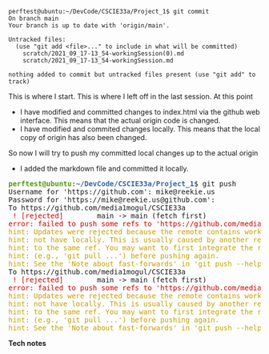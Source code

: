 ```
perftest@ubuntu:~/DevCode/CSCIE33a/Project_1$ git commit
On branch main
Your branch is up to date with 'origin/main'.

Untracked files:
  (use "git add <file>..." to include in what will be committed)
	scratch/2021_09_17-13_54-workingSession(0).md
	scratch/2021_09_17-13_54-workingSession.md

nothing added to commit but untracked files present (use "git add" to track)
```



This is where I start.
This is where I left off in the last session.
At this point
 - I have modified and committed changes to index.html via the github web interface. This means that the actual origin code is changed.
 - I have modified and commited changes locally. This  means that the local copy of origin has also been changed.

So now I will try to push my committed local changes up to the actual origin
 - I added the markdown file and committed it locally.

<pre><font color="#4E9A06"><b>perftest@ubuntu</b></font>:<font color="#3465A4"><b>~/DevCode/CSCIE33a/Project_1</b></font>$ git push
Username for &apos;https://github.com&apos;: mike@reekie.us
Password for &apos;https://mike@reekie.us@github.com&apos;: 
To https://github.com/media1mogul/CSCIE33a
 <font color="#CC0000">! [rejected]       </font> main -&gt; main (fetch first)
<font color="#CC0000">error: failed to push some refs to &apos;https://github.com/media1mogul/CSCIE33a&apos;</font>
<font color="#C4A000">hint: Updates were rejected because the remote contains work that you do</font>
<font color="#C4A000">hint: not have locally. This is usually caused by another repository pushing</font>
<font color="#C4A000">hint: to the same ref. You may want to first integrate the remote changes</font>
<font color="#C4A000">hint: (e.g., &apos;git pull ...&apos;) before pushing again.</font>
<font color="#C4A000">hint: See the &apos;Note about fast-forwards&apos; in &apos;git push --help&apos; for details.</font>
To https://github.com/media1mogul/CSCIE33a
 <font color="#CC0000">! [rejected]       </font> main -&gt; main (fetch first)
<font color="#CC0000">error: failed to push some refs to &apos;https://github.com/media1mogul/CSCIE33a&apos;</font>
<font color="#C4A000">hint: Updates were rejected because the remote contains work that you do</font>
<font color="#C4A000">hint: not have locally. This is usually caused by another repository pushing</font>
<font color="#C4A000">hint: to the same ref. You may want to first integrate the remote changes</font>
<font color="#C4A000">hint: (e.g., &apos;git pull ...&apos;) before pushing again.</font>
<font color="#C4A000">hint: See the &apos;Note about fast-forwards&apos; in &apos;git push --help&apos; for details.</font></pre>
	


**Tech notes**
